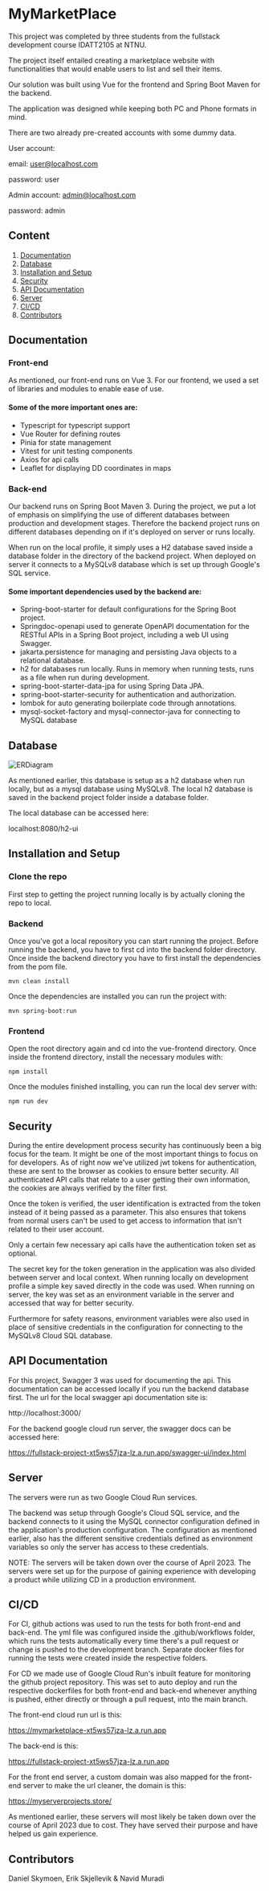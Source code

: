 # MyMarketPlace
This project was completed by three students from the fullstack development course IDATT2105 at NTNU.

The project itself entailed creating a marketplace website with functionalities that would enable users to list and sell their items.

Our solution was built using Vue for the frontend and Spring Boot Maven for the backend.

The application was designed while keeping both PC and Phone formats in mind.

There are two already pre-created accounts with some dummy data.

User account:

email: user@localhost.com

password: user

Admin account: admin@localhost.com

password: admin



## Content
1. [Documentation](#documentation)
2. [Database](#database)
3. [Installation and Setup](#installation-and-setup)
4. [Security](#security)
5. [API Documentation](#api-documentation) 
6. [Server](#server)
7. [CI/CD](#cicd)
8. [Contributors](#contributors)

## Documentation

### Front-end
As mentioned, our front-end runs on Vue 3.
For our frontend, we used a set of libraries and modules to enable ease of use.

#### Some of the more important ones are:
- Typescript for typescript support
- Vue Router for defining routes
- Pinia for state management
- Vitest for unit testing components
- Axios for api calls
- Leaflet for displaying DD coordinates in maps


### Back-end
Our backend runs on Spring Boot Maven 3.
During the project, we put a lot of emphasis on simplifying the use of different databases between production and development stages.
Therefore the backend project runs on different databases depending on if it's deployed on server or runs locally.

When run on the local profile, it simply uses a H2 database saved inside a database folder in the directory of the backend project.
When deployed on server it connects to a MySQLv8 database which is set up through Google's SQL service.

#### Some important dependencies used by the backend are:
- Spring-boot-starter for default configurations for the Spring Boot project.
- Springdoc-openapi used to generate OpenAPI documentation for the RESTful APIs in a Spring Boot project, including a web UI using Swagger.
- jakarta.persistence for managing and persisting Java objects to a relational database.
- h2 for databases run locally. Runs in memory when running tests, runs as a file when run during development.
- spring-boot-starter-data-jpa for using Spring Data JPA.
- spring-boot-starter-security for authentication and authorization.
- lombok for auto generating boilerplate code through annotations.
- mysql-socket-factory and mysql-connector-java for connecting to MySQL database

## Database
![ERDiagram](https://github.com/Navish97/Fullstack-Project/blob/dev/ER%20Diagram.png?raw=true)

As mentioned earlier, this database is setup as a h2 database when run locally, but as a mysql database using MySQLv8.
The local h2 database is saved in the backend project folder inside a database folder.

The local database can be accessed here:

localhost:8080/h2-ui

## Installation and Setup

### Clone the repo
First step to getting the project running locally is by actually cloning the repo to local.


### Backend
Once you've got a local repository you can start running the project.
Before running the backend, you have to first cd into the backend folder directory.
Once inside the backend directory you have to first install the dependencies from the pom file.
```
mvn clean install
```

Once the dependencies are installed you can run the project with:
```
mvn spring-boot:run
```

### Frontend
Open the root directory again and cd into the vue-frontend directory.
Once inside the frontend directory, install the necessary modules with:
```
npm install
```
Once the modules finished installing, you can run the local dev server with:
```
npm run dev
```

## Security
During the entire development process security has continuously been a big focus for the team.
It might be one of the most important things to focus on for developers.
As of right now we've utilized jwt tokens for authentication, these are sent to the browser as cookies to ensure better security.
All authenticated API calls that relate to a user getting their own information, the cookies are always verified by the filter first.

Once the token is verified, the user identification is extracted from the token instead of it being passed as a parameter.
This also ensures that tokens from normal users can't be used to get access to information that isn't related to their user account.

Only a certain few necessary api calls have the authentication token set as optional.

The secret key for the token generation in the application was also divided between server and local context.
When running locally on development profile a simple key saved directly in the code was used.
When running on server, the key was set as an environment variable in the server and accessed that way for better security.

Furthermore for safety reasons, environment variables were also used in place of sensitive credentials in the configuration for connecting to the MySQLv8 Cloud SQL database.

## API Documentation
For this project, Swagger 3 was used for documenting the api.
This documentation can be accessed locally if you run the backend database first.
The url for the local swagger api documentation site is:

http://localhost:3000/

For the backend google cloud run server, the swagger docs can be accessed here:

https://fullstack-project-xt5ws57jza-lz.a.run.app/swagger-ui/index.html


## Server
The servers were run as two Google Cloud Run services.

The backend was setup through Google's Cloud SQL service, and the backend connects to it using the MySQL connector configuration defined in the application's production configuration. The configuration as mentioned earlier, also has the different sensitive credentials defined as environment variables so only the server has access to these credentials.

NOTE: The servers will be taken down over the course of April 2023. The servers were set up for the purpose of gaining experience with developing a product while utilizing CD in a production environment.

## CI/CD
For CI, github actions was used to run the tests for both front-end and back-end.
The yml file was configured inside the .github/workflows folder, which runs the tests automatically every time there's a pull request or change is pushed to the development branch. Separate docker files for running the tests were created inside the respective folders.

For CD we made use of Google Cloud Run's inbuilt feature for monitoring the github project repository. This was set to auto deploy and run the respective dockerfiles for both front-end and back-end whenever anything is pushed, either directly or through a pull request, into the main branch.

The front-end cloud run url is this:

https://mymarketplace-xt5ws57jza-lz.a.run.app

The back-end is this:

https://fullstack-project-xt5ws57jza-lz.a.run.app

For the front end server, a custom domain was also mapped for the front-end server to make the url cleaner, the domain is this:

https://myserverprojects.store/

As mentioned earlier, these servers will most likely be taken down over the course of April 2023 due to cost. They have served their purpose and have helped us gain experience.

## Contributors
Daniel Skymoen, Erik Skjellevik & Navid Muradi
